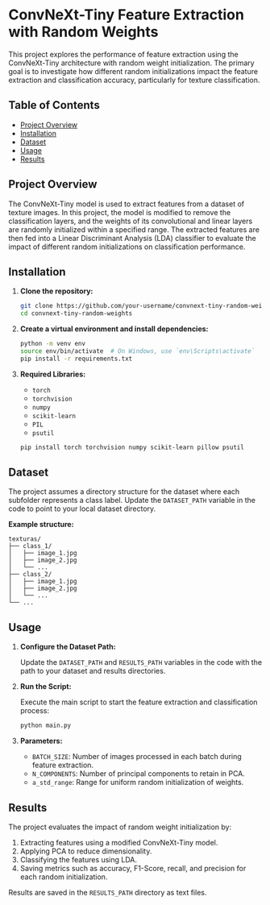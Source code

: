 # ConvNeXt-Tiny Feature Extraction with Random Weights

This project explores the performance of feature extraction using the ConvNeXt-Tiny architecture with random weight initialization. The primary goal is to investigate how different random initializations impact the feature extraction and classification accuracy, particularly for texture classification.

## Table of Contents

- [Project Overview](#project-overview)
- [Installation](#installation)
- [Dataset](#dataset)
- [Usage](#usage)
- [Results](#results)

## Project Overview

The ConvNeXt-Tiny model is used to extract features from a dataset of texture images. In this project, the model is modified to remove the classification layers, and the weights of its convolutional and linear layers are randomly initialized within a specified range. The extracted features are then fed into a Linear Discriminant Analysis (LDA) classifier to evaluate the impact of different random initializations on classification performance.

## Installation

1. **Clone the repository:**

    ```bash
    git clone https://github.com/your-username/convnext-tiny-random-weights.git
    cd convnext-tiny-random-weights
    ```

2. **Create a virtual environment and install dependencies:**

    ```bash
    python -m venv env
    source env/bin/activate  # On Windows, use `env\Scripts\activate`
    pip install -r requirements.txt
    ```

3. **Required Libraries:**
   - `torch`
   - `torchvision`
   - `numpy`
   - `scikit-learn`
   - `PIL`
   - `psutil`
   
   ```bash
   pip install torch torchvision numpy scikit-learn pillow psutil
   ```

## Dataset

The project assumes a directory structure for the dataset where each subfolder represents a class label. Update the `DATASET_PATH` variable in the code to point to your local dataset directory.

**Example structure:**

```
texturas/
├── class_1/
│   ├── image_1.jpg
│   ├── image_2.jpg
│   └── ...
├── class_2/
│   ├── image_1.jpg
│   ├── image_2.jpg
│   └── ...
└── ...
```

## Usage

1. **Configure the Dataset Path:**

   Update the `DATASET_PATH` and `RESULTS_PATH` variables in the code with the path to your dataset and results directories.

2. **Run the Script:**

   Execute the main script to start the feature extraction and classification process:

   ```bash
   python main.py
   ```

3. **Parameters:**

   - `BATCH_SIZE`: Number of images processed in each batch during feature extraction.
   - `N_COMPONENTS`: Number of principal components to retain in PCA.
   - `a_std_range`: Range for uniform random initialization of weights.

## Results

The project evaluates the impact of random weight initialization by:

1. Extracting features using a modified ConvNeXt-Tiny model.
2. Applying PCA to reduce dimensionality.
3. Classifying the features using LDA.
4. Saving metrics such as accuracy, F1-Score, recall, and precision for each random initialization.

Results are saved in the `RESULTS_PATH` directory as text files.